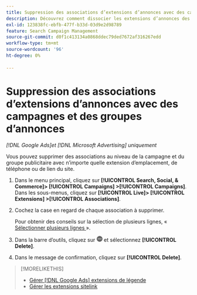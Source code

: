 ```yaml
---
title: Suppression des associations d’extensions d’annonces avec des campagnes et des groupes d’annonces
description: Découvrez comment dissocier les extensions d’annonces des campagnes et des groupes d’annonces.
exl-id: 123838fc-ebfb-477f-b33d-03d9e2d98789
feature: Search Campaign Management
source-git-commit: d0f1c413134a0868ddec79ded7672af316267edd
workflow-type: tm+mt
source-wordcount: '96'
ht-degree: 0%

---
```


# Suppression des associations d’extensions d’annonces avec des campagnes et des groupes d’annonces

*[!DNL Google Ads]et [!DNL Microsoft Advertising] uniquement*

Vous pouvez supprimer des associations au niveau de la campagne et du groupe publicitaire avec n’importe quelle extension d’emplacement, de téléphone ou de lien du site.

1. Dans le menu principal, cliquez sur **[!UICONTROL Search, Social, & Commerce]> [!UICONTROL Campaigns] >[!UICONTROL Campaigns]**. Dans les sous-menus, cliquez sur **[!UICONTROL Live]> [!UICONTROL Extensions] >[!UICONTROL Associations]**.

1. Cochez la case en regard de chaque association à supprimer.

   Pour obtenir des conseils sur la sélection de plusieurs lignes, « [ Sélectionner plusieurs lignes ](/help/search-social-commerce/common-tasks/navigation-editing-selection/multiple-rows-select.md) ».

1. Dans la barre d’outils, cliquez sur ![Plus](/help/search-social-commerce/assets/more.png "Plus") et sélectionnez **[!UICONTROL Delete]**.

1. Dans le message de confirmation, cliquez sur **[!UICONTROL Delete]**.

>[!MORELIKETHIS]
>
>* [Gérer [!DNL Google Ads] extensions de légende](/help/search-social-commerce/campaign-management/campaigns/callout-extension-manage.md)
>* [Gérer les extensions sitelink](sitelink-extension-manage.md)
